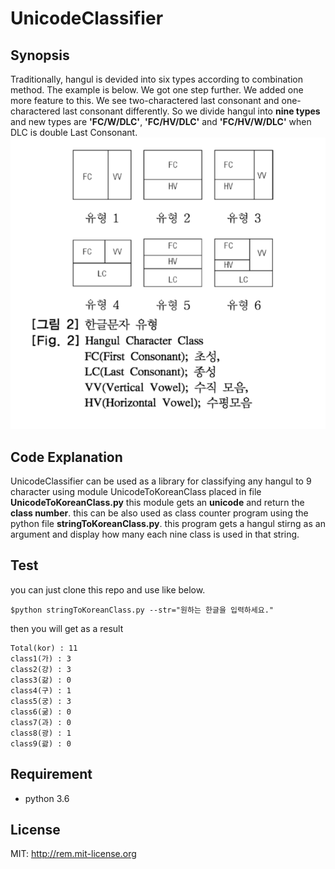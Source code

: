 # UnicodeClassifier



## Synopsis

Traditionally, hangul is devided into six types according to combination method. The example is below. We got one step further. We added one more feature to this. We see two-charactered last consonant and one-charactered last consonant differently. So we divide hangul into **nine types** and new types are **'FC/W/DLC'**, **'FC/HV/DLC'** and **'FC/HV/W/DLC'** when DLC is double Last Consonant.
![6 types of combination](./picture/screenshot.png) 

## Code Explanation

UnicodeClassifier can be used as a library for classifying any hangul to 9 character using module UnicodeToKoreanClass placed in file **UnicodeToKoreanClass.py** this module gets an **unicode** and return the **class number**. this can be also used as class counter program using the python file **stringToKoreanClass.py**. this program gets a hangul stirng as an argument and display how many each nine class is used in that string.

## Test

you can just clone this repo and use like below.
```
$python stringToKoreanClass.py --str="원하는 한글을 입력하세요."
```

then you will get as a result
```
Total(kor) : 11
class1(가) : 3
class2(강) : 3
class3(갊) : 0
class4(구) : 1
class5(궁) : 3
class6(굶) : 0
class7(과) : 0
class8(광) : 1
class9(괆) : 0
```

## Requirement
* python 3.6

## License
MIT: http://rem.mit-license.org
